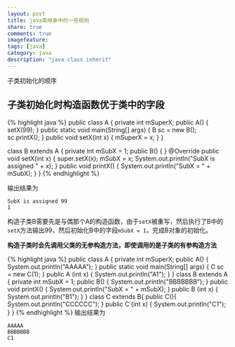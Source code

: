 ```yaml
---
layout: post
title: java类继承中的一些规则
share: true
comments: true
imagefeature:
tags: [java]
category: java
description: "java class inherit"
---
```


子类初始化的顺序

<!--more-->
## 子类初始化时构造函数优于类中的字段

{% highlight java %}
public class A {
	private int mSuperX;
	public A() {
		setX(99);
	}
	public static void main(String[] args) {
		B sc = new B();
		sc.printX();
	}
	public void setX(int x) {
		mSuperX = x;
	}
}

class B extends A {
	private int mSubX = 1;
	public B() {
	}
	@Override
	public void setX(int x) {
		super.setX(x);
		mSubX = x;
		System.out.println("SubX is assigned " + x);
	}
	public void printX() {
		System.out.println("SubX = " + mSubX);
	}
}
{%  endhighlight %}

输出结果为

	SubX is assigned 99
	1

构造子类B需要先是与偶那个A的构造函数，由于`setX`被重写，然后执行了B中的`setX`方法输出99，然后初始化B中的字段`mSubX = 1`，完成B对象的初始化。


**构造子类时会先调用父类的无参构造方法，即使调用的是子类的有参构造方法**

{% highlight java %}
public class A {
	private int mSuperX;
	public A() {
		System.out.println("AAAAA");
	}
	public static void main(String[] args) {
		C sc = new C(1);
	}
	public A (int x) {
		System.out.println("A1");
	}
}
class B extends A {
	private int mSubX = 1;
	public B() {
		System.out.println("BBBBBBB");
	}
	public void printX() {
		System.out.println("SubX = " + mSubX);
	}
	public B (int x) {
		System.out.println("B1");
	}
}
class C extends B{
	public C(){
		System.out.println("CCCCCC");
	}
	public C (int x) {
		System.out.println("C1");
	}
}
{% endhighlight %}
输出结果为

	
	AAAAA
	BBBBBBB
	C1



